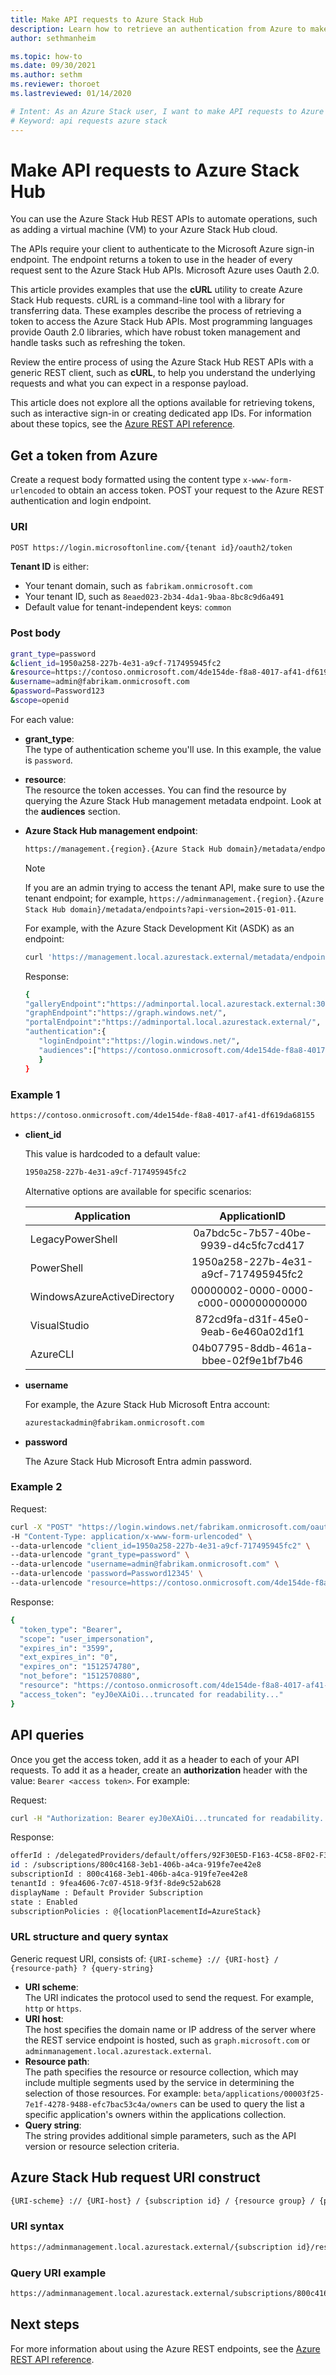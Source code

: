 ```yaml
---
title: Make API requests to Azure Stack Hub
description: Learn how to retrieve an authentication from Azure to make API requests to Azure Stack Hub.
author: sethmanheim

ms.topic: how-to
ms.date: 09/30/2021
ms.author: sethm
ms.reviewer: thoroet
ms.lastreviewed: 01/14/2020

# Intent: As an Azure Stack user, I want to make API requests to Azure Stack so I can automate operations.
# Keyword: api requests azure stack
---
```



<!--  cblackuk and charliejllewellyn. This is a community contribution by cblackuk-->

# Make API requests to Azure Stack Hub

You can use the Azure Stack Hub REST APIs to automate operations, such as adding a virtual machine (VM) to your Azure Stack Hub cloud.

The APIs require your client to authenticate to the Microsoft Azure sign-in endpoint. The endpoint returns a token to use in the header of every request sent to the Azure Stack Hub APIs. Microsoft Azure uses Oauth 2.0.

This article provides examples that use the **cURL** utility to create Azure Stack Hub requests. cURL is a command-line tool with a library for transferring data. These examples describe the process of retrieving a token to access the Azure Stack Hub APIs. Most programming languages provide Oauth 2.0 libraries, which have robust token management and handle tasks such as refreshing the token.

Review the entire process of using the Azure Stack Hub REST APIs with a generic REST client, such as **cURL**, to help you understand the underlying requests and what you can expect in a response payload.

This article does not explore all the options available for retrieving tokens, such as interactive sign-in or creating dedicated app IDs. For information about these topics, see the [Azure REST API reference](/rest/api/).

## Get a token from Azure

Create a request body formatted using the content type `x-www-form-urlencoded` to obtain an access token. POST your request to the Azure REST authentication and login endpoint.

### URI

```bash  
POST https://login.microsoftonline.com/{tenant id}/oauth2/token
```

**Tenant ID** is either:

- Your tenant domain, such as `fabrikam.onmicrosoft.com`
- Your tenant ID, such as `8eaed023-2b34-4da1-9baa-8bc8c9d6a491`
- Default value for tenant-independent keys: `common`

### Post body

```bash  
grant_type=password
&client_id=1950a258-227b-4e31-a9cf-717495945fc2
&resource=https://contoso.onmicrosoft.com/4de154de-f8a8-4017-af41-df619da68155
&username=admin@fabrikam.onmicrosoft.com
&password=Password123
&scope=openid
```

For each value:

- **grant_type**:  
   The type of authentication scheme you'll use. In this example, the value is `password`.

- **resource**:  
   The resource the token accesses. You can find the resource by querying the Azure Stack Hub management metadata endpoint. Look at the **audiences** section.

- **Azure Stack Hub management endpoint**:

   ```bash
   https://management.{region}.{Azure Stack Hub domain}/metadata/endpoints?api-version=2015-01-01
   ```

  > [!NOTE]  
  > If you are an admin trying to access the tenant API, make sure to use the tenant endpoint; for example, `https://adminmanagement.{region}.{Azure Stack Hub domain}/metadata/endpoints?api-version=2015-01-011`.

  For example, with the Azure Stack Development Kit (ASDK) as an endpoint:

   ```bash
   curl 'https://management.local.azurestack.external/metadata/endpoints?api-version=2015-01-01'
   ```

  Response:

  ```bash
  {
  "galleryEndpoint":"https://adminportal.local.azurestack.external:30015/",
  "graphEndpoint":"https://graph.windows.net/",
  "portalEndpoint":"https://adminportal.local.azurestack.external/",
  "authentication":{
     "loginEndpoint":"https://login.windows.net/",
     "audiences":["https://contoso.onmicrosoft.com/4de154de-f8a8-4017-af41-df619da68155"]
     }
  }
  ```

### Example 1

  ```bash
  https://contoso.onmicrosoft.com/4de154de-f8a8-4017-af41-df619da68155
  ```

- **client_id**

  This value is hardcoded to a default value:

  ```bash
  1950a258-227b-4e31-a9cf-717495945fc2
  ```

  Alternative options are available for specific scenarios:

  | Application | ApplicationID |
  | --------------------------------------- |:-------------------------------------------------------------:|
  | LegacyPowerShell | 0a7bdc5c-7b57-40be-9939-d4c5fc7cd417 |
  | PowerShell | 1950a258-227b-4e31-a9cf-717495945fc2 |
  | WindowsAzureActiveDirectory | 00000002-0000-0000-c000-000000000000 |
  | VisualStudio | 872cd9fa-d31f-45e0-9eab-6e460a02d1f1 |
  | AzureCLI | 04b07795-8ddb-461a-bbee-02f9e1bf7b46 |

- **username**

  For example, the Azure Stack Hub Microsoft Entra account:

  ```bash
  azurestackadmin@fabrikam.onmicrosoft.com
  ```

- **password**

  The Azure Stack Hub Microsoft Entra admin password.

### Example 2

Request:

```bash
curl -X "POST" "https://login.windows.net/fabrikam.onmicrosoft.com/oauth2/token" \
-H "Content-Type: application/x-www-form-urlencoded" \
--data-urlencode "client_id=1950a258-227b-4e31-a9cf-717495945fc2" \
--data-urlencode "grant_type=password" \
--data-urlencode "username=admin@fabrikam.onmicrosoft.com" \
--data-urlencode 'password=Password12345' \
--data-urlencode "resource=https://contoso.onmicrosoft.com/4de154de-f8a8-4017-af41-df619da68155"
```

Response:

```bash
{
  "token_type": "Bearer",
  "scope": "user_impersonation",
  "expires_in": "3599",
  "ext_expires_in": "0",
  "expires_on": "1512574780",
  "not_before": "1512570880",
  "resource": "https://contoso.onmicrosoft.com/4de154de-f8a8-4017-af41-df619da68155",
  "access_token": "eyJ0eXAiOi...truncated for readability..."
}
```

## API queries

Once you get the access token, add it as a header to each of your API requests. To add it as a header, create an **authorization** header with the value: `Bearer <access token>`. For example:

Request:

```bash  
curl -H "Authorization: Bearer eyJ0eXAiOi...truncated for readability..." 'https://adminmanagement.local.azurestack.external/subscriptions?api-version=2016-05-01'
```

Response:

```bash  
offerId : /delegatedProviders/default/offers/92F30E5D-F163-4C58-8F02-F31CFE66C21B
id : /subscriptions/800c4168-3eb1-406b-a4ca-919fe7ee42e8
subscriptionId : 800c4168-3eb1-406b-a4ca-919fe7ee42e8
tenantId : 9fea4606-7c07-4518-9f3f-8de9c52ab628
displayName : Default Provider Subscription
state : Enabled
subscriptionPolicies : @{locationPlacementId=AzureStack}
```

### URL structure and query syntax

Generic request URI, consists of: `{URI-scheme} :// {URI-host} / {resource-path} ? {query-string}`

- **URI scheme**:  
The URI indicates the protocol used to send the request. For example, `http` or `https`.
- **URI host**:  
The host specifies the domain name or IP address of the server where the REST service endpoint is hosted, such as `graph.microsoft.com` or `adminmanagement.local.azurestack.external`.
- **Resource path**:  
The path specifies the resource or resource collection, which may include multiple segments used by the service in determining the selection of those resources. For example: `beta/applications/00003f25-7e1f-4278-9488-efc7bac53c4a/owners` can be used to query the list a specific application's owners within the applications collection.
- **Query string**:  
The string provides additional simple parameters, such as the API version or resource selection criteria.

## Azure Stack Hub request URI construct

```bash
{URI-scheme} :// {URI-host} / {subscription id} / {resource group} / {provider} / {resource-path} ? {OPTIONAL: filter-expression} {MANDATORY: api-version}
```

### URI syntax

```bash
https://adminmanagement.local.azurestack.external/{subscription id}/resourcegroups/{resource group}/providers/{provider}/{resource-path}?{api-version}
```

### Query URI example

```bash
https://adminmanagement.local.azurestack.external/subscriptions/800c4168-3eb1-406b-a4ca-919fe7ee42e8/resourcegroups/system.local/providers/microsoft.infrastructureinsights.admin/regionhealths/local/Alerts?$filter=(Properties/State eq 'Active') and (Properties/Severity eq 'Critical')&$orderby=Properties/CreatedTimestamp desc&api-version=2016-05-01"
```

## Next steps

For more information about using the Azure REST endpoints, see the [Azure REST API reference](/rest/api/).
